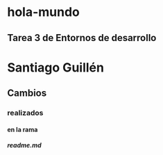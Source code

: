 # hola-mundo
## Tarea 3 de Entornos de desarrollo

# Santiago Guillén

## Cambios 
### realizados
#### en la rama
##### readme.md
